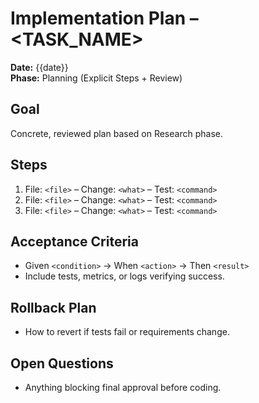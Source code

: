 # Implementation Plan – <TASK_NAME>
**Date:** {{date}}  
**Phase:** Planning (Explicit Steps + Review)

## Goal
Concrete, reviewed plan based on Research phase.

## Steps
1. File: `<file>` – Change: `<what>` – Test: `<command>`
2. File: `<file>` – Change: `<what>` – Test: `<command>`
3. File: `<file>` – Change: `<what>` – Test: `<command>`

## Acceptance Criteria
- Given `<condition>` → When `<action>` → Then `<result>`
- Include tests, metrics, or logs verifying success.

## Rollback Plan
- How to revert if tests fail or requirements change.

## Open Questions
- Anything blocking final approval before coding.

